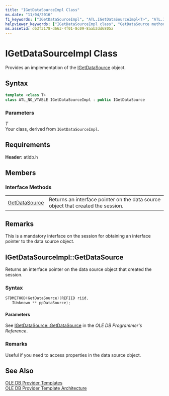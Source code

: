 ```yaml
---
title: "IGetDataSourceImpl Class"
ms.date: "11/04/2016"
f1_keywords: ["IGetDataSourceImpl", "ATL.IGetDataSourceImpl<T>", "ATL.IGetDataSourceImpl", "ATL::IGetDataSourceImpl", "ATL::IGetDataSourceImpl<T>", "GetDataSource", "IGetDataSourceImpl.GetDataSource", "IGetDataSourceImpl::GetDataSource"]
helpviewer_keywords: ["IGetDataSourceImpl class", "GetDataSource method"]
ms.assetid: d63f3178-d663-4f01-8c09-8aab2dd6805a
---
```

# IGetDataSourceImpl Class

Provides an implementation of the [IGetDataSource](/previous-versions/windows/desktop/ms709721(v=vs.85)) object.

## Syntax

```cpp
template <class T>
class ATL_NO_VTABLE IGetDataSourceImpl : public IGetDataSource
```

### Parameters

*T*<br/>
Your class, derived from `IGetDataSourceImpl`.

## Requirements

**Header:** atldb.h

## Members

### Interface Methods

|||
|-|-|
|[GetDataSource](#getdatasource)|Returns an interface pointer on the data source object that created the session.|

## Remarks

This is a mandatory interface on the session for obtaining an interface pointer to the data source object.

## <a name="getdatasource"></a> IGetDataSourceImpl::GetDataSource

Returns an interface pointer on the data source object that created the session.

### Syntax

```cpp
STDMETHOD(GetDataSource)(REFIID riid,
   IUnknown ** ppDataSource);
```

#### Parameters

See [IGetDataSource::GetDataSource](/previous-versions/windows/desktop/ms725443(v=vs.85)) in the *OLE DB Programmer's Reference*.

### Remarks

Useful if you need to access properties in the data source object.

## See Also

[OLE DB Provider Templates](../../data/oledb/ole-db-provider-templates-cpp.md)<br/>
[OLE DB Provider Template Architecture](../../data/oledb/ole-db-provider-template-architecture.md)
